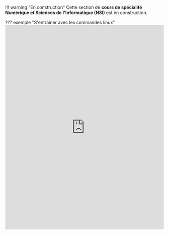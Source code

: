 !!! warning "En construction"
    Cette section de **cours de spécialité Numérique et Sciences de l'Informatique (NSI)** est en construction.


??? exemple "S'entraîner avec les commandes linux"
    <iframe title="Une histoire de l’architecture des ordinateurs - Les cours Lumni - Lycée" src="https://bellard.org/jslinux/vm.html?cpu=riscv64&url=fedora33-riscv.cfg&mem=256" allowfullscreen="" sandbox="allow-same-origin allow-scripts allow-popups" width="100%" height="650px" frameborder="0"></iframe>